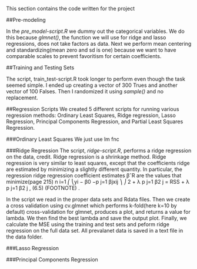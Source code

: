 This section contains the code written for the project


##Pre-modeling

In the *pre_model-script.R* we dummy out the categorical variables. We do this because *glmnet()*, the function we will use for ridge and lasso regressions, does not take factors as data. Next we perform mean centering and standardizing(mean zero and sd is one) because we want to have comparable scales to prevent favoritism for certain coefficients.

##Training and Testing Sets

The script, train_test-script.R took longer to perform even though the task seemed simple. I ended up creating a vector of 300 Trues and another vector of 100 Falses. Then I randomized it using *sample()* and no replacement. 

##Regression Scripts
We created 5 different scripts for running various regression methods: Ordinary Least Squares, Ridge regression, Lasso Regression, Principal Components Regression, and Partial Least Squares Regression.

###Ordinary Least Squares
We just use lm fnc

###Ridge Regression
The script, *ridge-script.R*, performs a ridge regression on the data, credit. Ridge regression is a shrinkage method. Ridge regression is very similar to least squares, except that the coefficients ridge are estimated by minimizing a slightly different quantity. In particular, the regression ridge regression coefficient estimates βˆR are the values that minimize(page 215) n i=1 ⎛ ⎝yi − β0 −p j=1 βjxij ⎞ ⎠ 2 + λ p j=1 β2 j = RSS + λ p j=1 β2 j , (6.5) (FOOTNOTE)
.

In the script we read in the proper data sets and Rdata files. Then we create a cross validation using cv.glmnet which performs k-fold(here k=10 by default) cross-validation for glmnet, produces a plot, and returns a value for lambda. We then find the best lambda and save the output plot. Finally, we calculate the MSE using the training and test sets and peform ridge regression on the full data set. All prevalanet data is saved in a text file in the data folder.

###Lasso Regression

###Principal Components Regression
